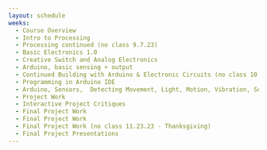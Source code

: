 ```yaml
---
layout: schedule
weeks:
  - Course Overview
  - Intro to Processing
  - Processing continued (no class 9.7.23)
  - Basic Electronics 1.0
  - Creative Switch and Analog Electronics
  - Arduino, basic sensing + output
  - Continued Building with Arduino & Electronic Circuits (no class 10.26.23)
  - Programming in Arduino IDE
  - Arduino, Sensors,  Detecting Movement, Light, Motion, Vibration, Sound
  - Project Work
  - Interactive Project Critiques
  - Final Project Work
  - Final Project Work
  - Final Project Work (no class 11.23.23 - Thanksgiving)
  - Final Project Presentations
---
```

